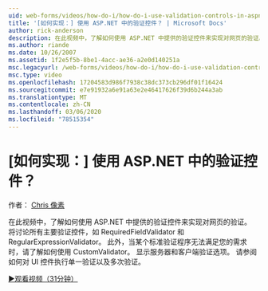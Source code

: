 ```yaml
---
uid: web-forms/videos/how-do-i/how-do-i-use-validation-controls-in-aspnet
title: '[如何实现：] 使用 ASP.NET 中的验证控件？ | Microsoft Docs'
author: rick-anderson
description: 在此视频中，了解如何使用 ASP.NET 中提供的验证控件来实现对网页的验证。 所有主要验证控件，例如
ms.author: riande
ms.date: 10/26/2007
ms.assetid: 1f2e5f5b-8be1-4acc-ae36-a2e0d140251a
msc.legacyurl: /web-forms/videos/how-do-i/how-do-i-use-validation-controls-in-aspnet
msc.type: video
ms.openlocfilehash: 17204583d986f7938c38dc373cb296df01f16424
ms.sourcegitcommit: e7e91932a6e91a63e2e46417626f39d6b244a3ab
ms.translationtype: MT
ms.contentlocale: zh-CN
ms.lasthandoff: 03/06/2020
ms.locfileid: "78515354"
---
```

# <a name="how-do-i--use-validation-controls-in-aspnet"></a>[如何实现：] 使用 ASP.NET 中的验证控件？

作者： [Chris 像素](https://twitter.com/chrispels)

在此视频中，了解如何使用 ASP.NET 中提供的验证控件来实现对网页的验证。 将讨论所有主要验证控件，如 RequiredFieldValidator 和 RegularExpressionValidator。 此外，当某个标准验证程序无法满足您的需求时，请了解如何使用 CustomValidator。 显示服务器和客户端验证选项。 请参阅如何对 UI 控件执行单一验证以及多次验证。

[&#9654;观看视频（31分钟）](https://channel9.msdn.com/Blogs/ASP-NET-Site-Videos/how-do-i-use-validation-controls-in-aspnet)
